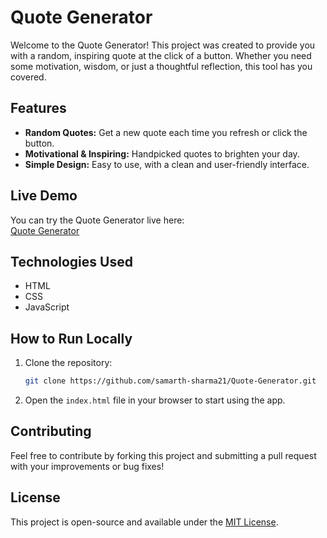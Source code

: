 # Quote Generator

Welcome to the Quote Generator! This project was created to provide you with a random, inspiring quote at the click of a button. Whether you need some motivation, wisdom, or just a thoughtful reflection, this tool has you covered.

## Features
- **Random Quotes:** Get a new quote each time you refresh or click the button.
- **Motivational & Inspiring:** Handpicked quotes to brighten your day.
- **Simple Design:** Easy to use, with a clean and user-friendly interface.

## Live Demo

You can try the Quote Generator live here:  
[Quote Generator](https://samarth-sharma21.github.io/Quote-Generator/)

## Technologies Used
- HTML
- CSS
- JavaScript

## How to Run Locally

1. Clone the repository:
   ```bash
   git clone https://github.com/samarth-sharma21/Quote-Generator.git
   ```

2. Open the `index.html` file in your browser to start using the app.

## Contributing

Feel free to contribute by forking this project and submitting a pull request with your improvements or bug fixes!

## License

This project is open-source and available under the [MIT License](LICENSE).
